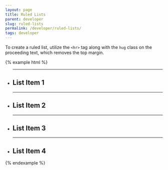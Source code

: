 ```yaml
---
layout: page
title: Ruled Lists
parent: developer
slug: ruled-lists
permalink: /developer/ruled-lists/
tags: developer
---
```


To create a ruled list, utilize the `<hr>` tag along with the `hug` class on the proceeding text, which removes the top margin.

{% example html %}
<ul class="list-unstyled ruled">
    <li>
    	<hr>
    	<h2 class="hug">List Item 1</h2>
    </li>
    <li>
    	<hr>
    	<h2 class="hug">List Item 2</h2>
    </li>
    <li>
    	<hr>
    	<h2 class="hug">List Item 3</h2>
    </li>
    <li>
    	<hr>
    	<h2 class="hug">List Item 4</h2>
    </li>
</ul>
{% endexample %}
